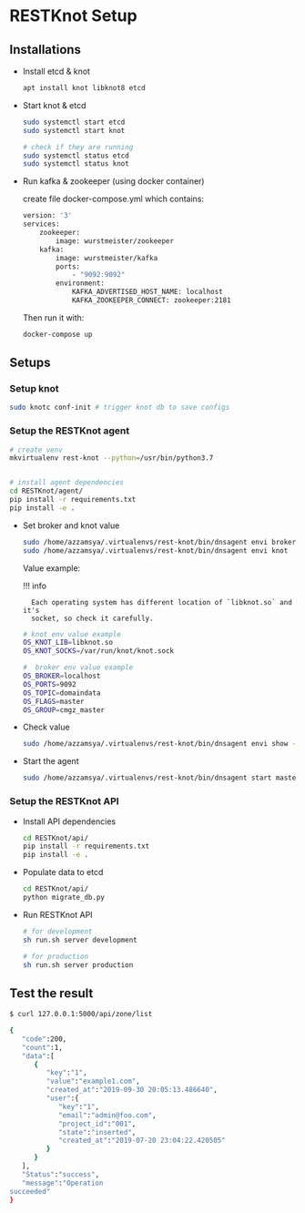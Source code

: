 # RESTKnot Setup

## Installations

- Install etcd & knot

    ``` bash
    apt install knot libknot8 etcd
    ```

- Start knot & etcd

    ``` bash
    sudo systemctl start etcd
    sudo systemctl start knot

    # check if they are running
    sudo systemctl status etcd
    sudo systemctl status knot
    ```

- Run kafka & zookeeper (using docker container)

    create file docker-compose.yml which contains:

    ``` bash
    version: '3'
    services:
        zookeeper:
            image: wurstmeister/zookeeper
        kafka:
            image: wurstmeister/kafka
            ports:
                - "9092:9092"
            environment:
                KAFKA_ADVERTISED_HOST_NAME: localhost
                KAFKA_ZOOKEEPER_CONNECT: zookeeper:2181
    ```

    Then run it with:

    ``` bash
    docker-compose up
    ```

## Setups

### Setup knot

``` bash
sudo knotc conf-init # trigger knot db to save configs
```

### Setup the RESTKnot agent

``` bash
# create venv
mkvirtualenv rest-knot --python=/usr/bin/python3.7


# install agent dependencies
cd RESTKnot/agent/
pip install -r requirements.txt
pip install -e .
```

- Set broker and knot value

    ``` bash
    sudo /home/azzamsya/.virtualenvs/rest-knot/bin/dnsagent envi broker
    sudo /home/azzamsya/.virtualenvs/rest-knot/bin/dnsagent envi knot
    ```

    Value example:

    !!! info

        Each operating system has different location of `libknot.so` and it's
        socket, so check it carefully.

    ``` bash
    # knot env value example
    OS_KNOT_LIB=libknot.so
    OS_KNOT_SOCKS=/var/run/knot/knot.sock

    #  broker env value example
    OS_BROKER=localhost
    OS_PORTS=9092
    OS_TOPIC=domaindata
    OS_FLAGS=master
    OS_GROUP=cmgz_master
    ```

- Check value

    ``` bash
    sudo /home/azzamsya/.virtualenvs/rest-knot/bin/dnsagent envi show -e broker
    ```

- Start the agent

    ``` bash
    sudo /home/azzamsya/.virtualenvs/rest-knot/bin/dnsagent start master
    ```

### Setup the RESTKnot API

- Install API dependencies

    ``` bash
    cd RESTKnot/api/
    pip install -r requirements.txt
    pip install -e .
    ```

- Populate data to etcd

    ``` bash
    cd RESTKnot/api/
    python migrate_db.py 
    ```

- Run RESTKnot API

    ``` bash
    # for development
    sh run.sh server development

    # for production
    sh run.sh server production
    ```

## Test the result

``` bash
$ curl 127.0.0.1:5000/api/zone/list

{
   "code":200,
   "count":1,
   "data":[
      {
         "key":"1",
         "value":"example1.com",
         "created_at":"2019-09-30 20:05:13.486640",
         "user":{
            "key":"1",
            "email":"admin@foo.com",
            "project_id":"001",
            "state":"inserted",
            "created_at":"2019-07-20 23:04:22.420505"
         }
      }
   ],
   "Status":"success",
   "message":"Operation
succeeded"
}

```
